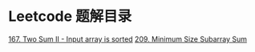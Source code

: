 # Leetcode  题解目录
[167. Two Sum II - Input array is sorted](https://github.com/Qirui0805/Personal-Blog/blob/master/%E7%AE%97%E6%B3%95/Leetcode/167.%20Two%20Sum%20II%20-%20Input%20array%20is%20sorted.md)
[209. Minimum Size Subarray Sum](https://github.com/Qirui0805/Personal-Blog/blob/master/%E7%AE%97%E6%B3%95/209.%20Minimum%20Size%20Subarray%20Sum.md)
